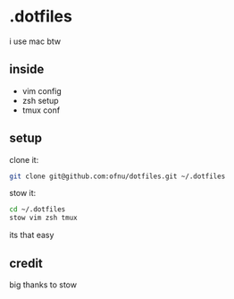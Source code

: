 # .dotfiles
i use mac btw

## inside
- vim config
- zsh setup
- tmux conf

## setup
clone it:
```bash
git clone git@github.com:ofnu/dotfiles.git ~/.dotfiles
```

stow it:
```bash
cd ~/.dotfiles
stow vim zsh tmux
```
its that easy

## credit
big thanks to stow
